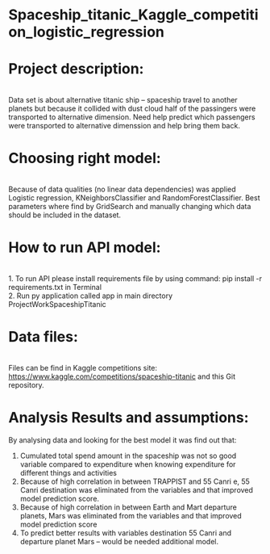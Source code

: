 # Spaceship_titanic_Kaggle_competition_logistic_regression

# Project description:
<br> Data set is about alternative titanic ship – spaceship travel to another planets but because it collided with dust cloud half of the passingers were transported to alternative dimension. Need help predict which passengers were transported to alternative dimenssion and help bring them back.

# Choosing right model:
<br>  Because of data qualities (no linear data dependencies) was applied Logistic regression, KNeighborsClassifier and RandomForestClassifier.
Best parameters where find by GridSearch and manually changing which data should be included in the dataset.

# How to run API model:
<br> 1. To run API please install requirements file by using command:
pip install -r requirements.txt in Terminal
<br> 2. Run py application called app in main directory ProjectWorkSpaceshipTitanic

# Data files:
<br> Files can be find in Kaggle competitions site: https://www.kaggle.com/competitions/spaceship-titanic and this Git repository.

# Analysis Results and assumptions:
By analysing data and looking for the best model it was find out that:
1.	Cumulated total spend amount in the spaceship was not so good variable compared to expenditure when knowing expenditure for different things and activities
2.	Because of high correlation in between TRAPPIST and 55 Canri e, 55 Canri destination was eliminated from the variables and that improved model prediction score. 
3.	Because of high correlation in between Earth and Mart departure planets, Mars was eliminated from the variables and that improved model prediction score
4.	To predict better results with variables destination 55 Canri and departure planet Mars – would be needed additional model.
